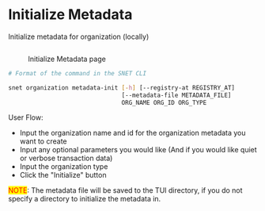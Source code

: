 # Initialize Metadata

Initialize metadata for organization (locally)

<figure><img src="../../../../../../public/assets/images/products/TUI/Screenshot 2024-08-16 at 8.32.14 PM.png" alt=""><figcaption><p>Initialize Metadata page</p></figcaption></figure>

```bash
# Format of the command in the SNET CLI

snet organization metadata-init [-h] [--registry-at REGISTRY_AT]
                                [--metadata-file METADATA_FILE]
                                ORG_NAME ORG_ID ORG_TYPE
```

User Flow:

* Input the organization name and id for the organization metadata you want to create
* Input any optional parameters you would like (And if you would like quiet or verbose transaction data)
* Input the organization type
* Click the "Initialize" button

<mark style="color:red;">NOTE</mark>: The metadata file will be saved to the TUI directory, if you do not specify a directory to initialize the metadata in.&#x20;
